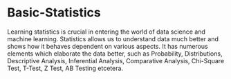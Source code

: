# Basic-Statistics
Learning statistics is crucial in entering the world of data science and machine learning. Statistics allows us to understand data much better and shows 
how it behaves dependent on various aspects. It has numerous elements which elaborate the data better, such as Probability, Distributions, Descriptive Analysis, Inferential Analysis, Comparative Analysis, Chi-Square Test, T-Test, Z Test, AB Testing etcetera.
